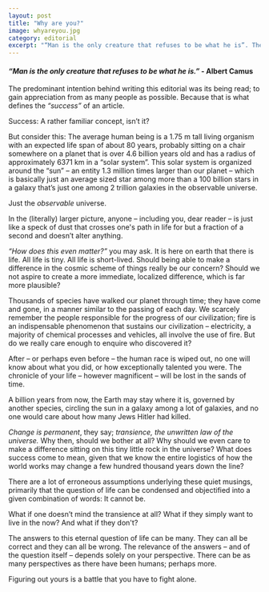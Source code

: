 ```yaml
---
layout: post
title: "Why are you?"
image: whyareyou.jpg 
category: editorial
excerpt: "“Man is the only creature that refuses to be what he is”. The predominant intention behind writing this editorial was its being read; to gain appreciation from as many people as possible. Because that is what defines the success of an article."
---
```


#### **_“Man is the only creature that refuses to be what he is.”_** - Albert Camus


The predominant intention behind writing this editorial was its being read; to gain appreciation from as many people as possible. Because that is what defines the *“success”* of an article.

Success: A rather familiar concept, isn’t it?

But consider this: The average human being is a 1.75 m tall living organism with an expected life span of about 80 years, probably sitting on a chair somewhere on a planet that is over 4.6 billion years old and has a radius of approximately 6371 km in a “solar system”. This solar system is organized around the “sun” – an entity 1.3 million times larger than our planet – which is basically just an average sized star among more than a 100 billion stars in a galaxy that’s just one among 2 trillion galaxies in the observable universe.

Just the *observable* universe.

In the (literally) larger picture, anyone – including you, dear reader – is just like a speck of dust that crosses one's path in life for but a fraction of  a second and doesn’t alter anything.

*“How does this even matter?”* you may ask. It is here on earth that there is life. All life is tiny. All life is short-lived. Should being able to make a difference in the cosmic scheme of things really be our concern? Should we not aspire to create a more immediate, localized difference, which is far more plausible?

Thousands of species have walked our planet through time; they have come and gone, in a manner similar to the passing of each day. We scarcely remember the people responsible for the progress of our civilization; fire is an indispensable phenomenon that sustains our civilization – electricity, a majority of chemical processes and vehicles, all involve the use of fire. But do we really care enough to enquire who discovered it?

After – or perhaps even before – the human race is wiped out, no one will know about what you did, or how exceptionally talented you were. The chronicle of your life – however magnificent – will be lost in the sands of time.

A billion years from now, the Earth may stay where it is, governed by another species, circling the sun in a galaxy among a lot of galaxies, and no one would care about how many Jews Hitler had killed.

*Change is permanent*, they say; *transience, the unwritten law of the universe.* Why then, should we bother at all? Why should we even care to make a difference sitting on this tiny little rock in the universe? What does success come to mean, given that we know the entire logistics of how the world works may change a few hundred thousand years down the line?

There are a lot of erroneous assumptions underlying these quiet musings, primarily that the question of life can be condensed and objectified into a given combination of words: It cannot be.

What if one doesn’t mind the transience at all? What if they simply want to live in the now? And what if they don't?

The answers to this eternal question of life can be many. They can all be correct and they can all be wrong. The relevance of the answers – and of the question itself – depends solely on your perspective. There can be as many perspectives as there have been humans; perhaps more.

Figuring out yours is a battle that you have to fight alone.




